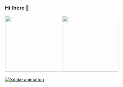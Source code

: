 ### Hi there 👋

<!--
**viniciusdrs/viniciusdrs** is a ✨ _special_ ✨ repository because its `README.md` (this file) appears on your GitHub profile.

Here are some ideas to get you started:

- 🔭 I’m currently working on ...
- 🌱 I’m currently learning ...
- 👯 I’m looking to collaborate on ...
- 🤔 I’m looking for help with ...
- 💬 Ask me about ...
- 📫 How to reach me: ...
- 😄 Pronouns: ...
- ⚡ Fun fact: ...
-->

<div>
<a href="https://github.com/viniciusdrs">
<img height="180em" src="https://github-readme-stats.vercel.app/api/top-langs/?username=viniciusdrs&layout=compact&langs_count=7&theme=tokyonight"/>
<img height="180em" src="https://github-readme-stats.vercel.app/api?username=viniciusdrs&show_icons=true&theme=tokyonight&include_all_commits=true&count_private=true"/>
</div>


![Snake animation](https://github.com/viniciusdrs/viniciusdrs/blob/output/github-contribution-grid-snake.svg)

